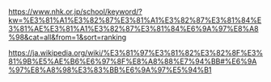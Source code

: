 <https://www.nhk.or.jp/school/keyword/?kw=%E3%81%A1%E3%82%87%E3%81%A1%E3%82%87%E3%81%84%E3%81%AE%E3%81%A1%E3%82%87%E3%81%84%E6%9A%97%E8%A8%98&cat=all&from=1&sort=ranking>

<https://ja.wikipedia.org/wiki/%E3%81%97%E3%81%82%E3%82%8F%E3%81%9B%E5%AE%B6%E6%97%8F%E8%A8%88%E7%94%BB#%E6%9A%97%E8%A8%98%E3%83%BB%E6%9A%97%E5%94%B1>

